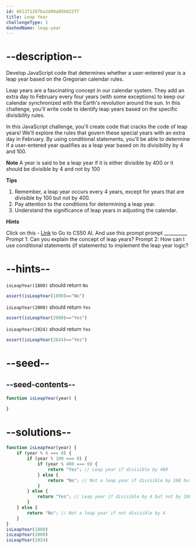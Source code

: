 ```yaml
---
id: 6612f1287ba2d00a05b622ff
title: Leap Year
challengeType: 1
dashedName: leap-year
---
```


# --description--

Develop JavaScript code that determines whether a user-entered year is a leap year based on the Gregorian calendar rules.

Leap years are a fascinating concept in our calendar system. They add an extra day to February every four years (with some exceptions) to keep our calendar synchronized with the Earth's revolution around the sun. In this challenge, you'll write code to identify leap years based on the specific divisibility rules.

In this JavaScript challenge, you'll create code that cracks the code of leap years!  We'll explore the rules that govern these special years with an extra day in February.  By using conditional statements, you'll be able to determine if a user-entered year qualifies as a leap year based on its divisibility by 4 and 100.



**Note** A year is said to be a leap year if it is either divisible by 400 or it should be divisible by 4 and not by 100

**Tips**   

1. Remember, a leap year occurs every 4 years, except for years that are divisible by 100 but not by 400.
2. Pay attention to the conditions for determining a leap year.
3. Understand the significance of leap years in adjusting the calendar.

**Hints** 

Click on this - <a href = "https://cs50.ai/chat">Link</a> to Go to CS50 AI.
And use this prompt prompt __________
Prompt 1: Can you explain the concept of leap years?
Prompt 2: How can I use conditional statements (if statements) to implement the leap year logic?


# --hints--

`isLeapYear(1800)` should return `No`

```js
assert(isLeapYear(1800)=="No")
```

`isLeapYear(2000)` should return `Yes`

```js
assert(isLeapYear(2000)=="Yes")
```

`isLeapYear(2024)` should return `Yes`

```js
assert(isLeapYear(2024)=="Yes")
```

# --seed--

## --seed-contents--

```js
function isLeapYear(year) {

}

```

# --solutions--

```js
function isLeapYear(year) {
    if (year % 4 === 0) {
        if (year % 100 === 0) {
            if (year % 400 === 0) {
                return "Yes"; // Leap year if divisible by 400
            } else {
                return "No"; // Not a leap year if divisible by 100 but not by 400
            }
        } else {
            return "Yes"; // Leap year if divisible by 4 but not by 100
        }
    } else {
        return "No"; // Not a leap year if not divisible by 4
    }
}
isLeapYear(1800)
isLeapYear(2000)
isLeapYear(2024)
```
